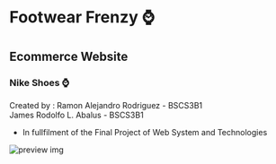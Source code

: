 # Footwear Frenzy ⌚
## Ecommerce Website
### Nike Shoes ⌚

Created by : 
  Ramon Alejandro Rodriguez - BSCS3B1 <br>
  James Rodolfo L. Abalus - BSCS3B1
  
- In fullfilment of the Final Project of Web System and Technologies




![preview img](/preview.png)
